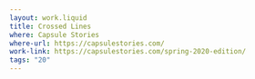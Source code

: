 ```yaml
---
layout: work.liquid
title: Crossed Lines
where: Capsule Stories
where-url: https://capsulestories.com/
work-link: https://capsulestories.com/spring-2020-edition/
tags: "20"
---
```

